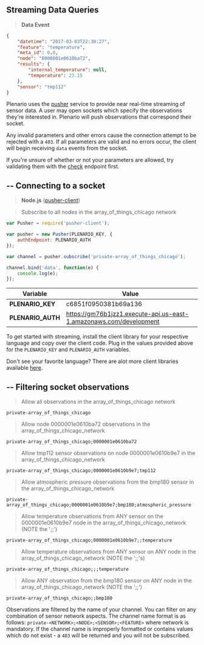 ## Streaming Data Queries

> **Data Event**

```json
{
    "datetime": "2017-03-03T22:38:27", 
    "feature": "temperature", 
    "meta_id": 0.0, 
    "node": "0000001e0610ba72", 
    "results": {
        "internal_temperature": null, 
        "temperature": 23.15
    }, 
    "sensor": "tmp112"
}
```

Plenario uses the [pusher](https://github.com/socketio/socket.io-protocol) 
service to provide near real-time streaming of sensor data. A user may open 
sockets which specify the observations they're interested in. Plenario will 
push  observations that correspond their socket. 

Any invalid parameters and other errors cause the connection attempt to be
rejected with a `403`. If all parameters are valid and no errors occur, the 
client will begin receiving `data` events from the socket.

<aside class="info">
    If you're unsure of whether or not your parameters are allowed, try 
    validating them with the <a href="/#validation">check</a> endpoint first.
</aside>

## -- Connecting to a socket

> **Node.js** ([pusher-client](https://www.npmjs.com/package/pusher-client))

> Subscribe to all nodes in the array_of_things_chicago network

```javascript
var Pusher = require('pusher-client');

var pusher = new Pusher(PLENARIO_KEY, { 
    authEndpoint: PLENARIO_AUTH 
});

var channel = pusher.subscribe('private-array_of_things_chicago');

channel.bind('data', function(e) {
    console.log(e);
});
```

| **Variable**      | **Value**                                                          |
| ----------------- | ------------------------------------------------------------------ |
| **PLENARIO_KEY**  | c6851f0950381b69a136                                               |
| **PLENARIO_AUTH** | https://gm76b1jzz1.execute-api.us-east-1.amazonaws.com/development |

To get started with streaming, install the client library for your
respective language and copy over the client code. Plug in the values
provided above for the `PLENARIO_KEY` and `PLENARIO_AUTH` variables.

<aside class="info">
    Don't see your favorite language? There are alot more client libraries
    available <a href="https://pusher.com/docs/libraries">here</a>.
</aside>

## -- Filtering socket observations

> Allow all observations in the array_of_things_chicago network

```
private-array_of_things_chicago
```

> Allow node 0000001e0610ba72 observations in the array_of_things_chicago_network

```
private-array_of_things_chicago;0000001e0610ba72
```

> Allow tmp112 sensor observations on node 0000001e0610b9e7 in the array_of_things_chicago_network

```
private-array_of_things_chicago;0000001e0610b9e7;tmp112
```

> Allow atmospheric pressure observations from the bmp180 sensor in the array_of_things_chicago_network

```
private-array_of_things_chicago;0000001e0610b9e7;bmp180;atmospheric_pressure
```

> Allow temperature observations from ANY sensor on the 0000001e0610b9e7 node
in the array_of_things_chicago_network (NOTE the ';;')

```
private-array_of_things_chicago;0000001e0610b9e7;;temperature
```

> Allow temperature observations from ANY sensor on ANY node
in the array_of_things_chicago_network (NOTE the ';;'s)

```
private-array_of_things_chicago;;;temperature
```

> Allow ANY observation from the bmp180 sensor on ANY node
in the array_of_things_chicago_network (NOTE the ';;')

```
private-array_of_things_chicago;;bmp180
```

Observations are filtered by the name of your channel. You can filter
on any combination of sensor network aspects. The channel name format
is as follows: `private-<NETWORK>;<NODE>;<SENSOR>;<FEATURE>` where network 
is mandatory. If the channel name is improperly formatted or contains
values which do not exist - a `403` will be returned and you will not
be subscribed.